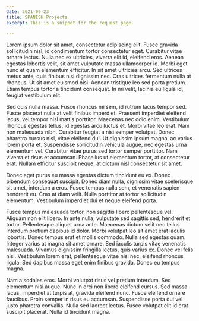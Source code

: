 ```yaml
---
date: 2021-09-23
title: SPANISH Projects
excerpt: This is a snippet for the request page.

---
```

Lorem ipsum dolor sit amet, consectetur adipiscing elit. Fusce gravida sollicitudin nisl, id condimentum tortor consectetur eget. Curabitur vitae ornare lectus. Nulla nec ex ultricies, viverra elit id, eleifend eros. Aenean egestas lobortis velit, sit amet vulputate massa ullamcorper id. Morbi eget nunc et quam elementum efficitur. In sit amet ultricies arcu. Sed ultrices metus ante, quis finibus nisi dignissim nec. Cras ultrices fermentum nulla at rhoncus. Ut sit amet euismod nisi. Aenean tristique leo sed porta pretium. Etiam tempus tortor a tincidunt consequat. In mi velit, lacinia eu ligula id, feugiat vestibulum elit.

Sed quis nulla massa. Fusce rhoncus mi sem, id rutrum lacus tempor sed. Fusce placerat nulla at velit finibus imperdiet. Praesent imperdiet eleifend lacus, vel tempor nisl mattis porttitor. Maecenas nec odio enim. Vestibulum rhoncus egestas tellus, id egestas arcu luctus et. Morbi vitae leo erat. Nam non malesuada nibh. Curabitur feugiat a nisi semper volutpat. Donec pharetra cursus nisl, vitae eleifend dui. Ut dignissim ipsum magna, ac varius lorem porta et. Suspendisse sollicitudin vehicula augue, nec egestas urna elementum vel. Curabitur vitae purus sed tortor semper porttitor. Nam viverra et risus et accumsan. Phasellus ut elementum tortor, at consectetur erat. Nullam efficitur suscipit neque, at dictum nisl consectetur sit amet.

Donec eget purus eu massa egestas dictum tincidunt eu ex. Donec bibendum consequat suscipit. Donec diam nulla, dignissim vitae scelerisque sit amet, interdum a eros. Fusce tempus nulla sem, et venenatis sapien hendrerit eu. Cras at diam velit. Nulla porttitor at tortor sollicitudin elementum. Vestibulum imperdiet dui et neque eleifend porta.

Fusce tempus malesuada tortor, non sagittis libero pellentesque vel. Aliquam non elit libero. In ante nulla, vulputate sed sagittis sed, hendrerit et tortor. Pellentesque aliquet urna ante. Maecenas dictum velit nec tellus interdum pretium dapibus id dolor. Morbi volutpat leo sit amet erat iaculis lobortis. Donec tempus erat et mollis commodo. Nulla sed egestas quam. Integer varius at magna sit amet ornare. Sed iaculis turpis vitae venenatis malesuada. Vivamus dignissim fringilla lectus, quis varius ex. Donec vel felis nisl. Vestibulum lorem erat, pellentesque vitae nisi nec, eleifend rhoncus ligula. Sed dapibus massa eget enim finibus gravida. Donec eu tempus magna.

Nam a sodales eros. Morbi volutpat risus vel pretium interdum. Sed elementum nisi augue. Nunc in orci non libero eleifend cursus. Sed massa lacus, imperdiet at turpis at, gravida eleifend nunc. Fusce eleifend ornare faucibus. Proin semper in risus eu accumsan. Suspendisse porta dui vel justo pharetra convallis. Nulla sed laoreet lectus. Fusce volutpat elit id erat suscipit placerat. Nulla id tincidunt magna.
